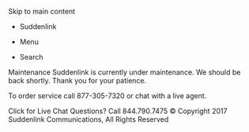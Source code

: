 Skip to main content

*   Suddenlink
*   Menu

*   Search

Maintenance Suddenlink is currently under maintenance. We should be back shortly. Thank you for your patience.

To order service call 877-305-7320 or chat with a live agent.

Click for Live Chat Questions? Call 844.790.7475 © Copyright 2017 Suddenlink Communications, All Rights Reserved